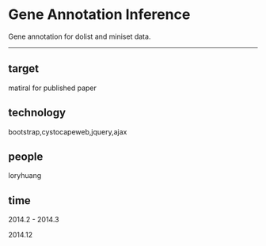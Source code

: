 Gene Annotation Inference
==

Gene annotation for dolist and miniset data.

---
## target

matiral for published paper 

## technology

bootstrap,cystocapeweb,jquery,ajax

## people

loryhuang

## time

2014.2 - 2014.3

2014.12
